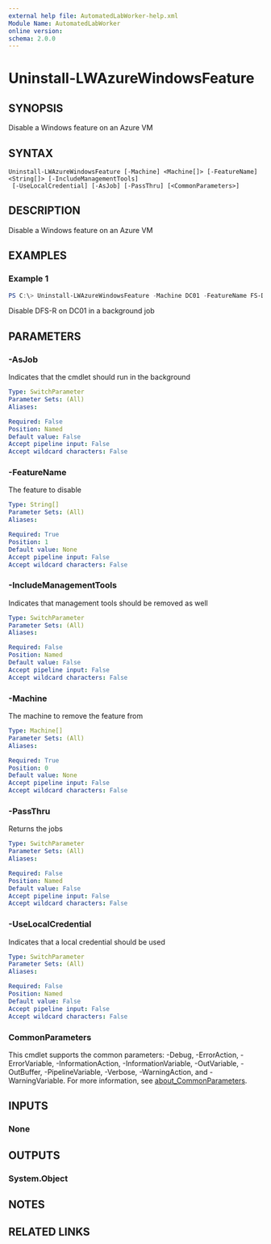 ```yaml
---
external help file: AutomatedLabWorker-help.xml
Module Name: AutomatedLabWorker
online version:
schema: 2.0.0
---
```


# Uninstall-LWAzureWindowsFeature

## SYNOPSIS
Disable a Windows feature on an Azure VM

## SYNTAX

```
Uninstall-LWAzureWindowsFeature [-Machine] <Machine[]> [-FeatureName] <String[]> [-IncludeManagementTools]
 [-UseLocalCredential] [-AsJob] [-PassThru] [<CommonParameters>]
```

## DESCRIPTION
Disable a Windows feature on an Azure VM

## EXAMPLES

### Example 1
```powershell
PS C:\> Uninstall-LWAzureWindowsFeature -Machine DC01 -FeatureName FS-DFS-Replication -AsJob
```

Disable DFS-R on DC01 in a background job

## PARAMETERS

### -AsJob
Indicates that the cmdlet should run in the background

```yaml
Type: SwitchParameter
Parameter Sets: (All)
Aliases:

Required: False
Position: Named
Default value: False
Accept pipeline input: False
Accept wildcard characters: False
```

### -FeatureName
The feature to disable

```yaml
Type: String[]
Parameter Sets: (All)
Aliases:

Required: True
Position: 1
Default value: None
Accept pipeline input: False
Accept wildcard characters: False
```

### -IncludeManagementTools
Indicates that management tools should be removed as well

```yaml
Type: SwitchParameter
Parameter Sets: (All)
Aliases:

Required: False
Position: Named
Default value: False
Accept pipeline input: False
Accept wildcard characters: False
```

### -Machine
The machine to remove the feature from

```yaml
Type: Machine[]
Parameter Sets: (All)
Aliases:

Required: True
Position: 0
Default value: None
Accept pipeline input: False
Accept wildcard characters: False
```

### -PassThru
Returns the jobs

```yaml
Type: SwitchParameter
Parameter Sets: (All)
Aliases:

Required: False
Position: Named
Default value: False
Accept pipeline input: False
Accept wildcard characters: False
```

### -UseLocalCredential
Indicates that a local credential should be used

```yaml
Type: SwitchParameter
Parameter Sets: (All)
Aliases:

Required: False
Position: Named
Default value: False
Accept pipeline input: False
Accept wildcard characters: False
```

### CommonParameters
This cmdlet supports the common parameters: -Debug, -ErrorAction, -ErrorVariable, -InformationAction, -InformationVariable, -OutVariable, -OutBuffer, -PipelineVariable, -Verbose, -WarningAction, and -WarningVariable. For more information, see [about_CommonParameters](http://go.microsoft.com/fwlink/?LinkID=113216).

## INPUTS

### None
## OUTPUTS

### System.Object
## NOTES

## RELATED LINKS
